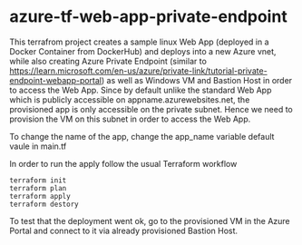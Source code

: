 # azure-tf-web-app-private-endpoint

This terrafrom project creates a sample linux Web App (deployed in a Docker Container from DockerHub) and deploys into a new Azure vnet, while also creating Azure Private Endpoint (similar to https://learn.microsoft.com/en-us/azure/private-link/tutorial-private-endpoint-webapp-portal) as well as Windows VM and Bastion Host in order to access the Web App. Since by default unlike the standard Web App which is publicly accessible on appname.azurewebsites.net, the provisioned app is only accessible on the private subnet. Hence we need to provision the VM on this subnet in order to access the Web App.

To change the name of the app, change the app_name variable default vaule in main.tf

In order to run the apply follow the usual Terraform workflow
```
terraform init
terraform plan
terraform apply
terraform destory
````

To test that the deployment went ok, go to the provisioned VM in the Azure Portal and connect to it via already provisioned Bastion Host.
